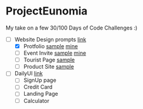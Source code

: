# ProjectEunomia
My take on a few 30/100 Days of Code Challenges :)

- [ ] Website Design prompts [link](./30days30sites)
  - [X] Protfolio [sample](https://www.w3schools.com/bootstrap/trybs_theme_me_complete.htm) [mine](./30days30sites/01-portfolio)
  - [ ] Event Invite [sample](https://www.wix.com/website-template/view/html/1907?originUrl=http://www.wix.com/website/templates/html/events/1&bookName=&galleryDocIndex=6&category=events) [mine](./30days30sites/02-eventInvite)
  - [ ] Tourist Page [sample](https://www.wtc.com/memorial)
  - [ ] Product Site [sample](https://www.wix.com/website/templates)
  
- [ ] DailyUI [link](.UIDesign)
  - [ ] SignUp page 
  - [ ] Credit Card
  - [ ] Landing Page
  - [ ] Calculator
